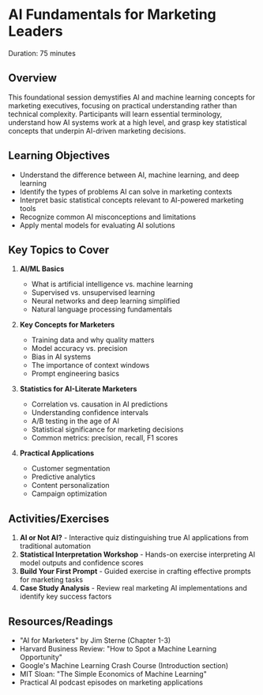 # AI Fundamentals for Marketing Leaders
Duration: 75 minutes

## Overview
This foundational session demystifies AI and machine learning concepts for marketing executives, focusing on practical understanding rather than technical complexity. Participants will learn essential terminology, understand how AI systems work at a high level, and grasp key statistical concepts that underpin AI-driven marketing decisions.

## Learning Objectives
- Understand the difference between AI, machine learning, and deep learning
- Identify the types of problems AI can solve in marketing contexts
- Interpret basic statistical concepts relevant to AI-powered marketing tools
- Recognize common AI misconceptions and limitations
- Apply mental models for evaluating AI solutions

## Key Topics to Cover
1. **AI/ML Basics**
   - What is artificial intelligence vs. machine learning
   - Supervised vs. unsupervised learning
   - Neural networks and deep learning simplified
   - Natural language processing fundamentals

2. **Key Concepts for Marketers**
   - Training data and why quality matters
   - Model accuracy vs. precision
   - Bias in AI systems
   - The importance of context windows
   - Prompt engineering basics

3. **Statistics for AI-Literate Marketers**
   - Correlation vs. causation in AI predictions
   - Understanding confidence intervals
   - A/B testing in the age of AI
   - Statistical significance for marketing decisions
   - Common metrics: precision, recall, F1 scores

4. **Practical Applications**
   - Customer segmentation
   - Predictive analytics
   - Content personalization
   - Campaign optimization

## Activities/Exercises
1. **AI or Not AI?** - Interactive quiz distinguishing true AI applications from traditional automation
2. **Statistical Interpretation Workshop** - Hands-on exercise interpreting AI model outputs and confidence scores
3. **Build Your First Prompt** - Guided exercise in crafting effective prompts for marketing tasks
4. **Case Study Analysis** - Review real marketing AI implementations and identify key success factors

## Resources/Readings
- "AI for Marketers" by Jim Sterne (Chapter 1-3)
- Harvard Business Review: "How to Spot a Machine Learning Opportunity"
- Google's Machine Learning Crash Course (Introduction section)
- MIT Sloan: "The Simple Economics of Machine Learning"
- Practical AI podcast episodes on marketing applications